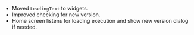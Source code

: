 - Moved `LeadingText` to widgets.
- Improved checking for new version.
- Home screen listens for loading execution and show new version dialog if needed.